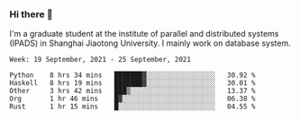 ### Hi there 👋

I'm a graduate student at the institute of parallel and distributed systems (IPADS) in Shanghai Jiaotong University. I mainly work on database system.

<!--START_SECTION:waka-->
```text
Week: 19 September, 2021 - 25 September, 2021

Python    8 hrs 34 mins   ███████▓░░░░░░░░░░░░░░░░░   30.92 % 
Haskell   8 hrs 19 mins   ███████▓░░░░░░░░░░░░░░░░░   30.01 % 
Other     3 hrs 42 mins   ███▒░░░░░░░░░░░░░░░░░░░░░   13.37 % 
Org       1 hr 46 mins    █▓░░░░░░░░░░░░░░░░░░░░░░░   06.38 % 
Rust      1 hr 15 mins    █░░░░░░░░░░░░░░░░░░░░░░░░   04.55 % 
```
<!--END_SECTION:waka-->

<!--
**yqmmm/yqmmm** is a ✨ _special_ ✨ repository because its `README.md` (this file) appears on your GitHub profile.

Here are some ideas to get you started:

- 🔭 I’m currently working on ...
- 🌱 I’m currently learning ...
- 👯 I’m looking to collaborate on ...
- 🤔 I’m looking for help with ...
- 💬 Ask me about ...
- 📫 How to reach me: ...
- 😄 Pronouns: ...
- ⚡ Fun fact: ...
-->
